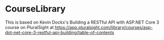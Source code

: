 # CourseLibrary
This is based on Kevin Dockx's Building a RESTful API with ASP.NET Core 3 course on PluralSight at 
https://app.pluralsight.com/library/courses/asp-dot-net-core-3-restful-api-building/table-of-contents
